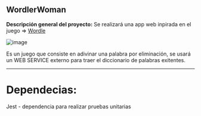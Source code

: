 ## WordlerWoman
__Descripción general del proyecto:__ Se realizará  una app web inpirada en el juego =>  [Wordle](https://wordle.danielfrg.com) 

![image](https://user-images.githubusercontent.com/99162884/171083917-23c939e1-d1b4-4bc4-a1ad-2788cfc2cec0.png)

Es un juego que consiste en adivinar una palabra por eliminación, se usará  un WEB SERVICE externo para traer el diccionario de palabras exitentes.


---


# Dependecias:

Jest - dependencia para realizar pruebas unitarias
